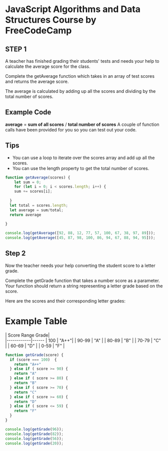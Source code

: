 # JavaScript Algorithms and Data Structures Course by FreeCodeCamp

## STEP 1
 
 A teacher has finished grading their students' tests and needs your help to calculate the average score for the class.

 Complete the getAverage function which takes in an array of test scores and returns the average score.

 The average is calculated by adding up all the scores and dividing by the total number of scores.

## Example Code
**average** = **sum of all scores** / **total number of scores**
A couple of function calls have been provided for you so you can test out your code.

## Tips

- You can use a loop to iterate over the scores array and add up all the scores.
- You can use the length property to get the total number of scores.





```javascript
function getAverage(scores) {
    let sum = 0;
    for (let i = 0; i < scores.length; i++) {
    sum += scores[i];
    
  }
  let total = scores.length;
  let average = sum/total;
  return average
 
}

console.log(getAverage([92, 88, 12, 77, 57, 100, 67, 38, 97, 89]));
console.log(getAverage([45, 87, 98, 100, 86, 94, 67, 88, 94, 95]));
```

## Step 2

 Now the teacher needs your help converting the student score to a letter grade.

 Complete the getGrade function that takes a number score as a parameter. Your function should return a string representing a letter grade based on the score.

 Here are the scores and their corresponding letter grades:

 # Example Table

| Score Range  Grade|          
|------------|------
| 100        | "A++"|
| 90-99      | "A"  |
| 80-89      | "B"  |
| 70-79      | "C"  |
| 60-69      | "D"  |
| 0-59       | "F"  |


```javascript
function getGrade(score) {
  if (score === 100)  {
    return "A++"
  } else if ( score >= 90) {
    return "A"
  } else if ( score >= 80) {
    return "B"
  } else if ( score >= 70) {
    return "C"
  } else if ( score >= 60) {
    return "D"
  } else if ( score <= 59) {
    return "F"
  }
}

console.log(getGrade(96));
console.log(getGrade(82));
console.log(getGrade(56));
console.log(getGrade(20));
```
